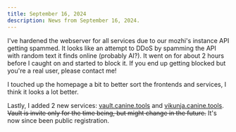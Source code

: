 ```yaml
---
title: September 16, 2024
description: News from September 16, 2024.
---
```


I've hardened the webserver for all services due to our mozhi's instance API getting spammed. It looks like an attempt to DDoS by spamming the API with random text it finds online (probably AI?). It went on for about 2 hours before I caught on and started to block it. If you end up getting blocked but you're a real user, please contact me!

I touched up the homepage a bit to better sort the frontends and services, I think it looks a lot better.

Lastly, I added 2 new services: [vault.canine.tools](https://vault.canine.tools/) and [vikunja.canine.tools](https://vikunja.canine.tools/). ~~Vault is invite only for the time being, but might change in the future.~~ It's now since been public registration.